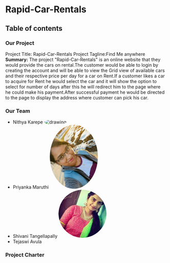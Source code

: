 # Rapid-Car-Rentals

## Table of contents

### Our Project
  Project Title: Rapid-Car-Rentals
  Project Tagline:Find Me anywhere
  **Summary:**
     The project "Rapid-Car-Rentals" is an online website that they would provide the cars on rental.The customer would be able to login by creating the account and will be     able to view the Grid view of available cars and their respective price per day for a car on Rent.If a customer likes a car to acquire for Rent he would select the car and it will show the option to select for number of days after this he will redirect him to the page where he could make his payment.After successful payment he would be directed to the page to display the address where customer can pick his car.

### Our Team
- Nithya Karepe <img src="Nithya.png" alt="drawing" width="150" style="border-radius:50%" />
- Priyanka Maruthi <img src="Priyanka.jpg" alt="drawing" width="150" style="border-radius:50%" />
- Shivani Tangellapally     <img src="vani.jpg.png" alt="drawing" width="150" style="border-radius:50%" />
- Tejaswi Avula

### Project Charter
